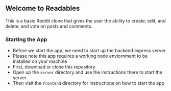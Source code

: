 ## Welcome to Readables

This is a basic Reddit clone that gives the user the ability to create, edit, and delete, and vote on posts and comments.

### Starting the App
* Before we start the app, we need to start up the backend express server
* Please note this app requires a working node enviornment to be installed on your machine
* First, download or clone this repository
* Open up the `server` directory and use the instructions there to start the server
* Then visit the `frontend` directory for instructions on how to start the app